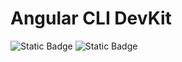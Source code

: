 # Angular CLI DevKit

![Static Badge](https://img.shields.io/badge/DevKit%20v1.00.82-%23000000?style=flat&logo=angular&logoColor=%23cc0000&label=Angular%20CLI&labelColor=%23efefef&color=%23525252)
![Static Badge](https://img.shields.io/badge/Not%20Released-%23000000?style=flat&logo=visualstudiocode&logoColor=%231a8cff&label=Status%3A&labelColor=%23EFEFEF&color=%23525252)

